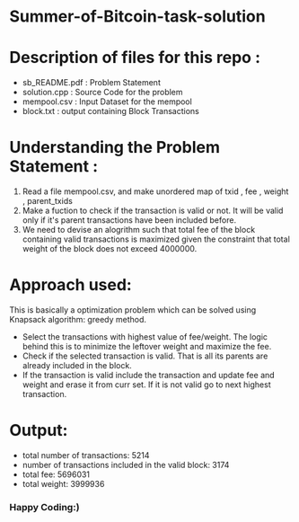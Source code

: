# Summer-of-Bitcoin-task-solution
# Description of files for this repo :
*  sb_README.pdf : Problem Statement
* solution.cpp : Source Code for the problem
* mempool.csv : Input Dataset for the mempool
* block.txt : output containing Block Transactions
# Understanding the Problem Statement :
1. Read a file mempool.csv, and make unordered map of txid , fee , weight , parent_txids
2. Make a fuction to check if the transaction is valid or not. It will be valid only if it's parent transactions have been included before.
3. We need to devise an alogrithm such that total fee of the block containing valid transactions is maximized given the constraint that total weight of the block does not exceed 4000000. 
# Approach used:
 This is basically a optimization problem which can be solved using Knapsack algorithm: greedy method.
* Select the transactions with highest value of fee/weight. The logic behind this is to minimize the leftover weight and maximize the fee.
* Check if the selected transaction is valid. That is all its parents are already included in the block.
* If the transaction is valid include the transaction and update fee and weight and erase it from curr set. If it is not valid go to next highest transaction.
# Output:
* total number of transactions: 5214
* number of transactions included in the valid block: 3174
* total fee: 5696031
* total weight: 3999936
### Happy Coding:)

 
